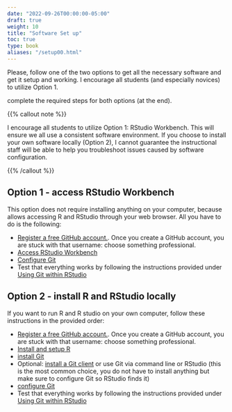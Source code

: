 ```yaml
---
date: "2022-09-26T00:00:00-05:00"
draft: true
weight: 10
title: "Software Set up"
toc: true
type: book
aliases: "/setup00.html"
---
```



Please, follow one of the two options to get all the necessary software and get it setup and working. I encourage all students (and especially novices) to utilize Option 1. 

complete the required steps for both options (at the end).

{{% callout note %}}

I encourage all students to utilize Option 1: RStudio Workbench. This will ensure we all use a consistent software environment. If you choose to install your own software locally (Option 2), I cannot guarantee the instructional staff will be able to help you troubleshoot issues caused by software configuration.

{{% /callout %}}

## Option 1 - access RStudio Workbench

This option does not require installing anything on your computer, because allows accessing R and RStudio through your web browser. All you have to do is the following:
* [Register a free GitHub account.](https://happygitwithr.com/github-acct). Once you create a GitHub account, you are stuck with that username: choose something professional. 
* [Access RStudio Workbench](/setup/r-server/)
* [Configure Git](/setup/git-configure/)
* Test that everything works by following the instructions provided under [Using Git within RStudio](/setup/git-with-rstudio/)

## Option 2 - install R and RStudio locally

If you want to run R and R studio on your own computer, follow these instructions in the provided order:
* [Register a free GitHub account.](https://happygitwithr.com/github-acct). Once you create a GitHub account, you are stuck with that username: choose something professional. 
* [Install and setup R](/setup/r/)
* [install Git](/setup/git/)
* Optional: [install a Git client](/setup/git-clients/) or use Git via command line or RStudio (this is the most common choice, you do not have to install anything but make sure to configure Git so RStudio finds it)
* [configure Git](/setup/git-configure/)
* Test that everything works by following the instructions provided under [Using Git within RStudio](/setup/git-with-rstudio/)

<!--
[Why R?](/setup/what-is-r/)
[What is Git?](/setup/what-is-git/)
-->  
